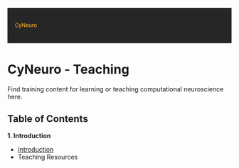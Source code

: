 ![](/images/cyneurologo2.png)

# CyNeuro - Teaching

Find training content for learning or teaching computational neuroscience here.

## Table of Contents

**1. Introduction** 

* [Introduction](/research/introduction)
* Teaching Resources

